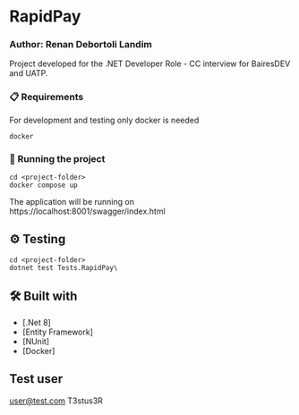 # RapidPay
### Author: Renan Debortoli Landim

Project developed for the .NET Developer Role - CC interview for BairesDEV and UATP.

### 📋 Requirements

For development and testing only docker is needed

```
docker
```

### 🔧 Running the project

```
cd <project-folder>
docker compose up
```

The application will be running on https://localhost:8001/swagger/index.html

## ⚙️ Testing

```
cd <project-folder>
dotnet test Tests.RapidPay\
```

## 🛠️ Built with

* [.Net 8]
* [Entity Framework]
* [NUnit]
* [Docker]

## Test user
user@test.com
T3stus3R

